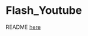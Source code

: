# Flash_Youtube


README [here](https://github.com/kannel-outis/Flash_Youtube/tree/master/flash_youtube_downloader)
